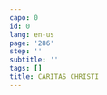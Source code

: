 ```yaml
---
capo: 0
id: 0
lang: en-us
page: '286'
step: ''
subtitle: ''
tags: []
title: CARITAS CHRISTI
---
```

